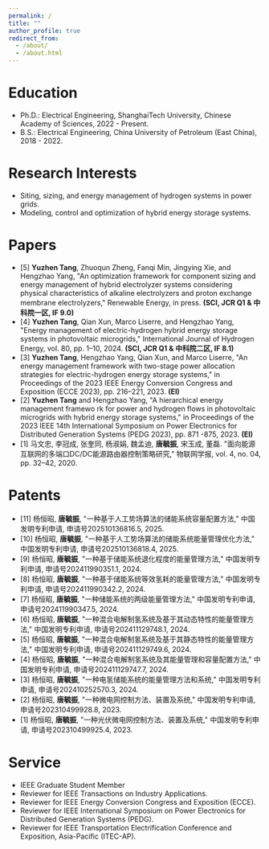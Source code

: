 ```yaml
---
permalink: /
title: ""
author_profile: true
redirect_from: 
  - /about/
  - /about.html
---
```


# Education
- Ph.D.: Electrical Engineering, ShanghaiTech University, Chinese Academy of Sciences, 2022 - Present.
- B.S.: Electrical Engineering, China University of Petroleum (East China), 2018 - 2022.

# Research Interests
- Siting, sizing, and energy management of hydrogen systems in power grids.
- Modeling, control and optimization of hybrid energy storage systems.

# Papers
- [5] **Yuzhen Tang**, Zhuoqun Zheng, Fanqi Min, Jingying Xie, and Hengzhao Yang, "An optimization framework for component sizing and energy management of hybrid electrolyzer systems considering physical characteristics of alkaline electrolyzers and proton exchange membrane electrolyzers," Renewable Energy, in press. **(SCI, JCR Q1 & 中科院一区, IF 9.0)**
- [4] **Yuzhen Tang**, Qian Xun, Marco Liserre, and Hengzhao Yang, "Energy management of electric-hydrogen hybrid energy storage systems in photovoltaic microgrids," International Journal of Hydrogen Energy, vol. 80, pp. 1–10, 2024. **(SCI, JCR Q1 & 中科院二区, IF 8.1)**
- [3] **Yuzhen Tang**, Hengzhao Yang, Qian Xun, and Marco Liserre, "An energy management framework with  two-stage power allocation strategies for electric-hydrogen energy storage systems," in Proceedings of the 2023  IEEE Energy Conversion Congress and Exposition (ECCE 2023), pp. 216–221, 2023. **(EI)**
- [2] **Yuzhen Tang** and Hengzhao Yang, "A hierarchical energy management framewo rk for power  and hydrogen flows in photovoltaic microgrids with hybrid energy storage systems," in  Proceedings of the 2023 IEEE 14th International Symposium on Power Electronics for  Distributed Generation Systems (PEDG 2023), pp. 871 -875, 2023. **(EI)**
- [1] 马文忠, 李冠成, 张奎同, 杨淑娟, 魏孟迪, **唐毓振**, 宋玉成, 董磊. "面向能源互联网的多端口DC/DC能源路由器控制策略研究," 物联网学报, vol. 4, no. 04, pp. 32–42, 2020.

# Patents
- [11] 杨恒昭, **唐毓振**, "一种基于人工势场算法的储能系统容量配置方法," 中国发明专利申请, 申请号202510136816.5, 2025.
- [10] 杨恒昭, **唐毓振**, "一种基于人工势场算法的储能系统能量管理优化方法," 中国发明专利申请, 申请号202510136818.4, 2025.
- [9] 杨恒昭, **唐毓振**, "一种基于储能系统退化程度的能量管理方法," 中国发明专利申请, 申请号202411990351.1, 2024.
- [8] 杨恒昭, **唐毓振**, "一种基于储能系统等效氢耗的能量管理方法," 中国发明专利申请, 申请号202411990342.2, 2024.
- [7] 杨恒昭, **唐毓振**, "一种储能系统的两级能量管理方法," 中国发明专利申请, 申请号202411990347.5, 2024.
- [6] 杨恒昭, **唐毓振**, "一种混合电解制氢系统及基于其动态特性的能量管理方法," 中国发明专利申请, 申请号202411129748.1, 2024.
- [5] 杨恒昭, **唐毓振**, "一种混合电解制氢系统及基于其静态特性的能量管理方法," 中国发明专利申请, 申请号202411129749.6, 2024.
- [4] 杨恒昭, **唐毓振**, "一种混合电解制氢系统及其能量管理和容量配置方法," 中国发明专利申请, 申请号202411129747.7, 2024.
- [3] 杨恒昭, **唐毓振**, "一种电氢储能系统的能量管理方法和系统," 中国发明专利申请, 申请号202410252570.3, 2024.
- [2] 杨恒昭, **唐毓振**, "一种微电网控制方法、装置及系统," 中国发明专利申请, 申请号202310499928.8, 2023.
- [1] 杨恒昭, **唐毓振**, "一种光伏微电网控制方法、装置及系统," 中国发明专利申请, 申请号202310499925.4, 2023.

# Service
- IEEE Graduate Student Member
- Reviewer for IEEE Transactions on Industry Applications.
- Reviewer for IEEE Energy Conversion Congress and Exposition (ECCE).
- Reviewer for IEEE International Symposium on Power Electronics for Distributed Generation Systems (PEDG).
- Reviewer for IEEE Transportation Electrification Conference and Exposition, Asia-Pacific (ITEC-AP).
